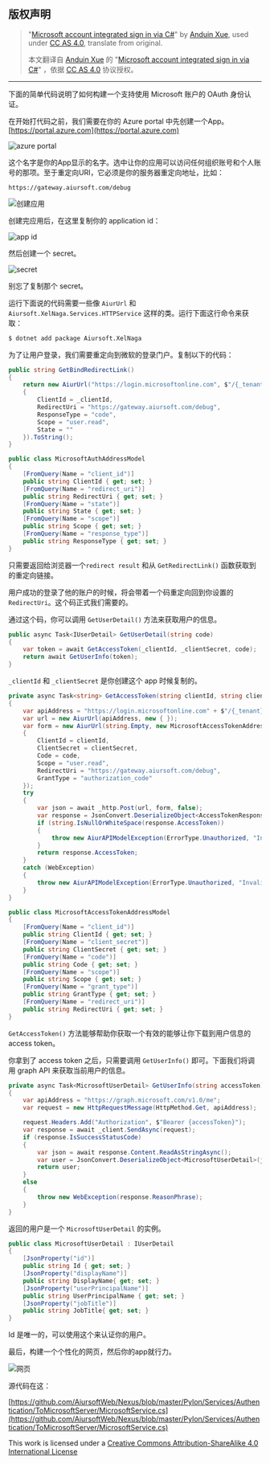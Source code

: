 ## 版权声明

> "[Microsoft account integrated sign in via C#](https://anduin.aiursoft.com/post/2020/3/18/microsoft-account-integrated-sign-in-via-c#)" by [Anduin Xue](https://anduin.aiursoft.com/), used under [CC AS 4.0](http://creativecommons.org/licenses/by-sa/4.0/), ‎translate from original.
>  
> 本文翻译自 [Anduin Xue](https://anduin.aiursoft.com/) 的 "[Microsoft account integrated sign in via C#](https://anduin.aiursoft.com/post/2020/3/18/microsoft-account-integrated-sign-in-via-c#)" ，依据 [CC AS 4.0](https://creativecommons.org/licenses/by-sa/4.0/deed.zh) 协议授权。

---

下面的简单代码说明了如何构建一个支持使用 Microsoft 账户的 OAuth 身份认证。

在开始打代码之前，我们需要在你的 Azure portal 中先创建一个App。 [https://portal.azure.com](https://portal.azure.com)

![azure portal](https://img.cdn.gaein.cn/website_used/blog/MS-Account-Integrated-SignIn-via-CSsharp/01.webp)

这个名字是你的App显示的名字。选中让你的应用可以访问任何组织账号和个人账号的那项。至于重定向URI，它必须是你的服务器重定向地址，比如：

```
https://gateway.aiursoft.com/debug
```

![创建应用](https://img.cdn.gaein.cn/website_used/blog/MS-Account-Integrated-SignIn-via-CSsharp/02.webp)

创建完应用后，在这里复制你的 application id：

![app id](https://img.cdn.gaein.cn/website_used/blog/MS-Account-Integrated-SignIn-via-CSsharp/03.webp)

然后创建一个 secret。

![secret](https://img.cdn.gaein.cn/website_used/blog/MS-Account-Integrated-SignIn-via-CSsharp/04.webp)

别忘了复制那个 secret。

运行下面说的代码需要一些像 `AiurUrl` 和 `Aiursoft.XelNaga.Services.HTTPService` 这样的类。运行下面这行命令来获取：

```bash
$ dotnet add package Aiursoft.XelNaga
```

为了让用户登录，我们需要重定向到微软的登录门户。复制以下的代码：

```csharp
public string GetBindRedirectLink()
{
    return new AiurUrl("https://login.microsoftonline.com", $"/{_tenant}/oauth2/v2.0/authorize", new MicrosoftAuthAddressModel
    {
        ClientId = _clientId,
        RedirectUri = "https://gateway.aiursoft.com/debug",
        ResponseType = "code",
        Scope = "user.read",
        State = ""
    }).ToString();
}
```

```csharp
public class MicrosoftAuthAddressModel
{
    [FromQuery(Name = "client_id")]
    public string ClientId { get; set; }
    [FromQuery(Name = "redirect_uri")]
    public string RedirectUri { get; set; }
    [FromQuery(Name = "state")]
    public string State { get; set; }
    [FromQuery(Name = "scope")]
    public string Scope { get; set; }
    [FromQuery(Name = "response_type")]
    public string ResponseType { get; set; }
}
```

只需要返回给浏览器一个`redirect result` 和从 `GetRedirectLink()` 函数获取到的重定向链接。

用户成功的登录了他的账户的时候，将会带着一个码重定向回到你设置的 `RedirectUri`。这个码正式我们需要的。

通过这个码，你可以调用 `GetUserDetail()` 方法来获取用户的信息。

```cs
public async Task<IUserDetail> GetUserDetail(string code)
{
    var token = await GetAccessToken(_clientId, _clientSecret, code);
    return await GetUserInfo(token);
}
```

`_clientId` 和 `_clientSecret` 是你创建这个 app 时候复制的。

```cs
private async Task<string> GetAccessToken(string clientId, string clientSecret, string code)
{
    var apiAddress = "https://login.microsoftonline.com" + $"/{_tenant}/oauth2/v2.0/token";
    var url = new AiurUrl(apiAddress, new { });
    var form = new AiurUrl(string.Empty, new MicrosoftAccessTokenAddressModel
    {
        ClientId = clientId,
        ClientSecret = clientSecret,
        Code = code,
        Scope = "user.read",
        RedirectUri = "https://gateway.aiursoft.com/debug",
        GrantType = "authorization_code"
    });
    try
    {
        var json = await _http.Post(url, form, false);
        var response = JsonConvert.DeserializeObject<AccessTokenResponse>(json);
        if (string.IsNullOrWhiteSpace(response.AccessToken))
        {
            throw new AiurAPIModelException(ErrorType.Unauthorized, "Invalid Microsoft crenditial");
        }
        return response.AccessToken;
    }
    catch (WebException)
    {
        throw new AiurAPIModelException(ErrorType.Unauthorized, "Invalid Microsoft API response");
    }
}
```

```cs
public class MicrosoftAccessTokenAddressModel
{
    [FromQuery(Name = "client_id")]
    public string ClientId { get; set; }
    [FromQuery(Name = "client_secret")]
    public string ClientSecret { get; set; }
    [FromQuery(Name = "code")]
    public string Code { get; set; }
    [FromQuery(Name = "scope")]
    public string Scope { get; set; }
    [FromQuery(Name = "grant_type")]
    public string GrantType { get; set; }
    [FromQuery(Name = "redirect_uri")]
    public string RedirectUri { get; set; }
}
```

`GetAccessToken()` 方法能够帮助你获取一个有效的能够让你下载到用户信息的 access token。

你拿到了 access token 之后，只需要调用 `GetUserInfo()` 即可。下面我们将调用 graph API 来获取当前用户的信息。

```cs
private async Task<MicrosoftUserDetail> GetUserInfo(string accessToken)
{
    var apiAddress = "https://graph.microsoft.com/v1.0/me";
    var request = new HttpRequestMessage(HttpMethod.Get, apiAddress);

    request.Headers.Add("Authorization", $"Bearer {accessToken}");
    var response = await _client.SendAsync(request);
    if (response.IsSuccessStatusCode)
    {
        var json = await response.Content.ReadAsStringAsync();
        var user = JsonConvert.DeserializeObject<MicrosoftUserDetail>(json);
        return user;
    }
    else
    {
        throw new WebException(response.ReasonPhrase);
    }
}
```

返回的用户是一个 `MicrosoftUserDetail` 的实例。

```cs
public class MicrosoftUserDetail : IUserDetail
{
    [JsonProperty("id")]
    public string Id { get; set; }
    [JsonProperty("displayName")]
    public string DisplayName{ get; set; }
    [JsonProperty("userPrincipalName")]
    public string UserPrincipalName { get; set; }
    [JsonProperty("jobTitle")]
    public string JobTitle{ get; set; }
}
```

Id 是唯一的，可以使用这个来认证你的用户。

最后，构建一个个性化的网页，然后你的app就行力。

![网页](https://img.cdn.gaein.cn/website_used/blog/MS-Account-Integrated-SignIn-via-CSsharp/05.webp)

源代码在这：

[https://github.com/AiursoftWeb/Nexus/blob/master/Pylon/Services/Authentication/ToMicrosoftServer/MicrosoftService.cs](https://github.com/AiursoftWeb/Nexus/blob/master/Pylon/Services/Authentication/ToMicrosoftServer/MicrosoftService.cs)

This work is licensed under a [Creative Commons Attribution-ShareAlike 4.0 International License](http://creativecommons.org/licenses/by-sa/4.0/)